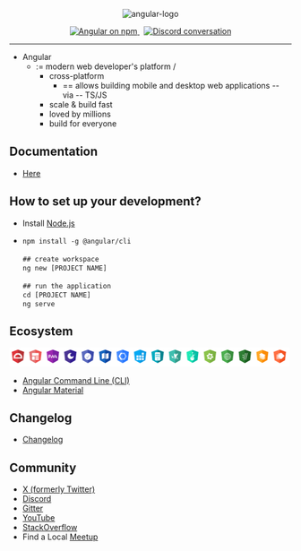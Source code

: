 <p align="center">
  <img src="adev/src/assets/images/press-kit/angular_icon_gradient.gif" alt="angular-logo" width="120px" height="120px"/>
</p>

<p align="center">
  <a href="https://www.npmjs.com/@angular/core">
    <img src="https://img.shields.io/npm/v/@angular/core.svg?logo=npm&logoColor=fff&label=NPM+package&color=limegreen" alt="Angular on npm" />
  </a>&nbsp;
  <a href="https://discord.gg/angular">
    <img src="https://img.shields.io/discord/463752820026376202.svg?logo=discord&logoColor=fff&label=Discord&color=7389d8" alt="Discord conversation" />
  </a>
</p>

<hr>

* Angular
  * := modern web developer's platform /
    * cross-platform
      * == allows building mobile and desktop web applications -- via -- TS/JS 
    * scale & build fast
    * loved by millions
    * build for everyone

## Documentation

* [Here](adev)

## How to set up your development?

* Install [Node.js]
* 
  ```
  npm install -g @angular/cli
  
  ## create workspace
  ng new [PROJECT NAME]
  
  ## run the application
  cd [PROJECT NAME]
  ng serve
  ```

## Ecosystem

<p>
  <img src="/contributing-docs/images/angular-ecosystem-logos.png" alt="angular ecosystem logos" width="500px" height="auto">
</p>

* [Angular Command Line (CLI)][cli]
* [Angular Material][angularmaterial]

## Changelog

* [Changelog][changelog]

## Community

- [X (formerly Twitter)][X (formerly Twitter)]
- [Discord][discord]
- [Gitter][gitter]
- [YouTube][youtube]
- [StackOverflow][stackoverflow]
- Find a Local [Meetup][meetup]

[contributing]: CONTRIBUTING.md
[changelog]: CHANGELOG.md
[ng]: https://angular.dev
[documentation]: https://angular.dev/overview
[angularmaterial]: https://material.angular.io/
[cli]: https://angular.dev/tools/cli
[node.js]: https://nodejs.org/
[npm]: https://www.npmjs.com/get-npm
[codeofconduct]: CODE_OF_CONDUCT.md
[X (formerly Twitter)]: https://www.twitter.com/angular
[discord]: https://discord.gg/angular
[gitter]: https://gitter.im/angular/angular
[stackoverflow]: https://stackoverflow.com/questions/tagged/angular
[youtube]: https://youtube.com/angular
[meetup]: https://www.meetup.com/find/?keywords=angular
